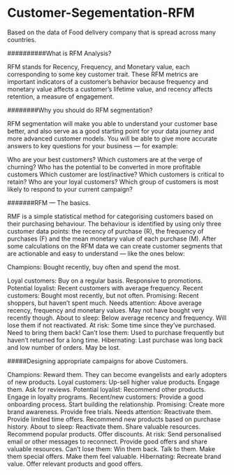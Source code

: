 # Customer-Segementation-RFM
Based on the data of Food delivery company that is spread across many countries.


##########What is RFM Analysis?

RFM stands for Recency, Frequency, and Monetary value, each corresponding to some key customer trait. These RFM metrics are important indicators of a customer’s behavior because frequency and monetary value affects a customer’s lifetime value, and recency affects retention, a measure of engagement.


########Why you should do RFM segmentation?

RFM segmentation will make you able to understand your customer base better, and also serve as a good starting point for your data journey and more advanced customer models. You will be able to give more accurate answers to key questions for your business — for example:

Who are your best customers?
Which customers are at the verge of churning?
Who has the potential to be converted in more profitable customers
Which customer are lost/inactive?
Which customers is critical to retain?
Who are your loyal customers?
Which group of customers is most likely to respond to your current campaign?


#######RFM — The basics.

RMF is a simple statistical method for categorising customers based on their purchasing behaviour. The behaviour is identified by using only three customer data points: the recency of purchase (R), the frequency of purchases (F) and the mean monetary value of each purchase (M). After some calculations on the RFM data we can create customer segments that are actionable and easy to understand — like the ones below:

Champions: Bought recently, buy often and spend the most.

Loyal customers: Buy on a regular basis. Responsive to promotions.
Potential loyalist: Recent customers with average frequency.
Recent customers: Bought most recently, but not often.
Promising: Recent shoppers, but haven’t spent much.
Needs attention: Above average recency, frequency and monetary values. May not have bought very recently though.
About to sleep: Below average recency and frequency. Will lose them if not reactivated.
At risk: Some time since they’ve purchased. Need to bring them back!
Can’t lose them: Used to purchase frequently but haven’t returned for a long time.
Hibernating: Last purchase was long back and low number of orders. May be lost.


#####Designing appropriate campaigns for above Customers.

Champions: Reward them. They can become evangelists and early adopters of new products.
Loyal customers: Up-sell higher value products. Engage them. Ask for reviews.
Potential loyalist: Recommend other products. Engage in loyalty programs.
Recent/new customers: Provide a good onboarding process. Start building the relationship.
Promising: Create more brand awareness. Provide free trials.
Needs attention: Reactivate them. Provide limited time offers. Recommend new products based on purchase history.
About to sleep: Reactivate them. Share valuable resources. Recommend popular products. Offer discounts.
At risk: Send personalised email or other messages to reconnect. Provide good offers and share valuable resources.
Can’t lose them: Win them back. Talk to them. Make them special offers. Make them feel valuable.
Hibernating: Recreate brand value. Offer relevant products and good offers.
